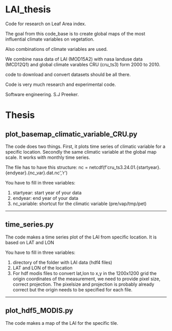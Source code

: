# LAI_thesis

Code for research on Leaf Area index.

The goal from this code_base is to create global maps
of the most influential climate variables on vegetation.

Also combinations of climate variables are used.

We combine nasa data of LAI (MOD15A2) with nasa landuse data (MCD12Q1)
and global climate varables CRU (cru_ts3) form 2000 to 2010.

code to download and convert datasets should be all there.

Code is very much research and experimental code.

Software engineering. S.J Preeker.


Thesis
======

plot_basemap_climatic_variable_CRU.py
--------------------------

The code does two things. First, it plots time series of climatic variable for a specific location. Secondly the same climatic variable at the global map scale. It works with monthly time series.

The file has to have this structure: nc = netcdf(f'cru_ts3.24.01.{startyear}.{endyear}.{nc_var}.dat.nc','r')

You have to fill in three variables:
1. startyear: start year of your data
2. endyear: end year of your data
3. nc_variable: shortcut for the climatic variable (pre/vap/tmp/pet)

-----------------------------

time_series.py
-----------------------------

The code makes a time series plot of the LAI from specific location. It is based on LAT and LON

You have to fill in three variables:
1. directory of the folder with LAI data (hdf4 files)
2. LAT and LON of the location
3. For hdf modis files to convert lat,lon to x,y in the 1200x1200 grid the origin coordinates of the measurement, we need to provide pixel size, correct projection. The pixelsize and projection is probably already correct but the origin needs to be specified for each file.

---------------------------

plot_hdf5_MODIS.py
---------------------------

The code makes a map of the LAI for the specific tile.
